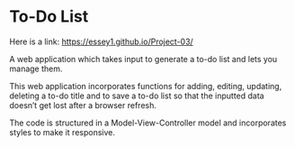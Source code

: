 # To-Do List

Here is a link: https://essey1.github.io/Project-03/

A web application which takes input to generate a to-do list and lets you manage them.

This web application incorporates functions for adding, editing, updating, deleting a to-do title and to save a to-do list so that the inputted data doesn’t get lost after a browser refresh.

The code is structured in a Model-View-Controller model and incorporates styles to make it responsive.

